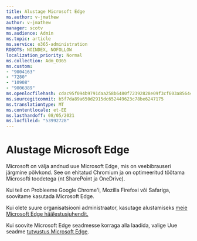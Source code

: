 ```yaml
---
title: Alustage Microsoft Edge
ms.author: v-jmathew
author: v-jmathew
manager: scotv
ms.audience: Admin
ms.topic: article
ms.service: o365-administration
ROBOTS: NOINDEX, NOFOLLOW
localization_priority: Normal
ms.collection: Adm_O365
ms.custom:
- "9004163"
- "7280"
- "10908"
- "9006389"
ms.openlocfilehash: cdac95f094b9791daa258b6480f72392828e09f3cf603a856446eda7cc6472d4
ms.sourcegitcommit: b5f7da89a650d2915dc652449623c78be6247175
ms.translationtype: MT
ms.contentlocale: et-EE
ms.lasthandoff: 08/05/2021
ms.locfileid: "53992728"
---
```

# <a name="start-using-microsoft-edge"></a>Alustage Microsoft Edge

Microsoft on välja andnud uue Microsoft Edge, mis on veebibrauseri järgmine põlvkond. See on ehitatud Chromium ja on optimeeritud töötama Microsofti toodetega (nt SharePoint ja OneDrive).

Kui teil on Probleeme Google Chrome'i, Mozilla Firefoxi või Safariga, soovitame kasutada Microsoft Edge.

Kui olete suure organisatsiooni administraator, kasutage alustamiseks [meie Microsoft Edge häälestusjuhendit.](https://go.microsoft.com/fwlink/?linkid=2142423)

Kui soovite Microsoft Edge seadmesse korraga alla laadida, valige Uue seadme [tutvustus Microsoft Edge](https://go.microsoft.com/fwlink/?linkid=2141049).
